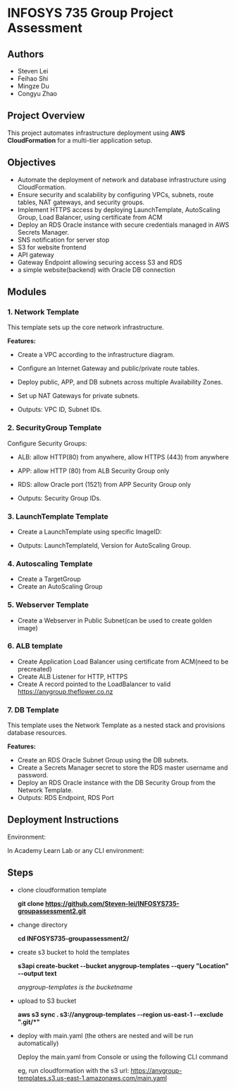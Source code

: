 # INFOSYS 735 Group Project Assessment

## Authors

- Steven Lei
- Feihao Shi
- Mingze Du
- Congyu Zhao

## Project Overview

This project automates infrastructure deployment using **AWS CloudFormation** for a multi-tier application setup.

## Objectives

- Automate the deployment of network and database infrastructure using CloudFormation.
- Ensure security and scalability by configuring VPCs, subnets, route tables, NAT gateways, and security groups.
- Implement HTTPS access by deploying LaunchTemplate, AutoScaling Group, Load Balancer, using certificate from ACM
- Deploy an RDS Oracle instance with secure credentials managed in AWS Secrets Manager.
- SNS notification for server stop
- S3 for website frontend
- API gateway
- Gateway Endpoint allowing securing access S3 and RDS
- a simple website(backend) with Oracle DB connection

## Modules

### 1. Network Template

This template sets up the core network infrastructure.

**Features:**

- Create a VPC according to the infrastructure diagram.
- Configure an Internet Gateway and public/private route tables.
- Deploy public, APP, and DB subnets across multiple Availability Zones.
- Set up NAT Gateways for private subnets.

- Outputs: VPC ID, Subnet IDs.

### 2. SecurityGroup Template

Configure Security Groups:

- ALB: allow HTTP(80) from anywhere, allow HTTPS (443) from anywhere
- APP: allow HTTP (80) from ALB Security Group only
- RDS: allow Oracle port (1521) from APP Security Group only

- Outputs: Security Group IDs.

### 3. LaunchTemplate Template

- Create a LaunchTemplate using specific ImageID:

- Outputs: LaunchTemplateId, Version for AutoScaling Group.

### 4. Autoscaling Template

- Create a TargetGroup
- Create an AutoScaling Group

### 5. Webserver Template

- Create a Webserver in Public Subnet(can be used to create golden image)

### 6. ALB template

- Create Application Load Balancer using certificate from ACM(need to be precreated)
- Create ALB Listener for HTTP, HTTPS
- Create A record pointed to the LoadBalancer to valid https://anygroup.theflower.co.nz

### 7. DB Template

This template uses the Network Template as a nested stack and provisions database resources.

**Features:**

- Create an RDS Oracle Subnet Group using the DB subnets.
- Create a Secrets Manager secret to store the RDS master username and password.
- Deploy an RDS Oracle instance with the DB Security Group from the Network Template.
- Outputs: RDS Endpoint, RDS Port

## Deployment Instructions

Environment:

In Academy Learn Lab or any CLI environment:

## Steps

- clone cloudformation template

  **git clone https://github.com/Steven-lei/INFOSYS735-groupassessment2.git**

- change directory

  **cd INFOSYS735-groupassessment2/**

- create s3 bucket to hold the templates

  **s3api create-bucket --bucket anygroup-templates --query "Location" --output text**

  _anygroup-templates is the bucketname_

- upload to S3 bucket

  **aws s3 sync . s3://anygroup-templates --region us-east-1 --exclude ".git/\*"**

- deploy with main.yaml (the others are nested and will be run automatically)

  Deploy the main.yaml from Console or using the following CLI command

  eg, run cloudformation with the s3 url: https://anygroup-templates.s3.us-east-1.amazonaws.com/main.yaml
